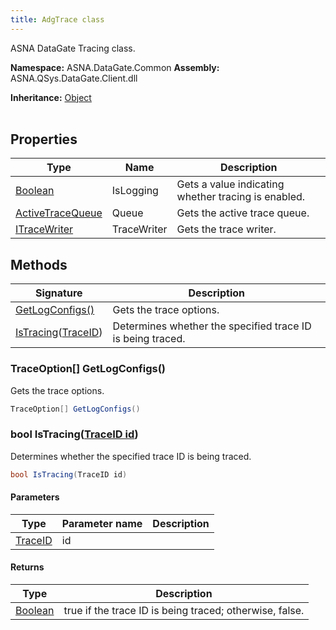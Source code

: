```yaml
---
title: AdgTrace class
---
```


ASNA DataGate Tracing class.

**Namespace:** ASNA.DataGate.Common
**Assembly:** ASNA.QSys.DataGate.Client.dll

**Inheritance:** [Object](https://docs.microsoft.com/en-us/dotnet/api/system.object)
<br>
<br>

## Properties

| Type | Name | Description
| --- | --- | --- 
| [Boolean](https://docs.microsoft.com/en-us/dotnet/api/system.boolean) | IsLogging | Gets a value indicating whether tracing is enabled. |
| [ActiveTraceQueue](https://learn.microsoft.com/en-us/dotnet/api/) | Queue | Gets the active trace queue. |
| [ITraceWriter](https://learn.microsoft.com/en-us/previous-versions/aspnet/hh944885\(v=vs.118\)) | TraceWriter | Gets the trace writer. |

## Methods

| Signature | Description |
| --- | --- |
| [GetLogConfigs()](#traceoption--getlogconfigs) | Gets the trace options.
| [IsTracing](#bool-istracingtraceid-id)([TraceID](/reference/datagate/datagate-common/trace-id.html)) | Determines whether the specified trace ID is being traced.

### TraceOption[] GetLogConfigs()

Gets the trace options.

```cs
TraceOption[] GetLogConfigs()
```

### bool IsTracing([TraceID id](/reference/datagate/datagate-common/trace-id.html))

Determines whether the specified trace ID is being traced.

```cs
bool IsTracing(TraceID id)
```

#### Parameters

| Type | Parameter name | Description
| --- | --- | ---
| [TraceID](/reference/datagate/datagate-common/trace-id.html) | id | 

#### Returns

| Type | Description
| --- | ---
| [Boolean](https://docs.microsoft.com/en-us/dotnet/api/system.boolean) | true if the trace ID is being traced; otherwise, false.
